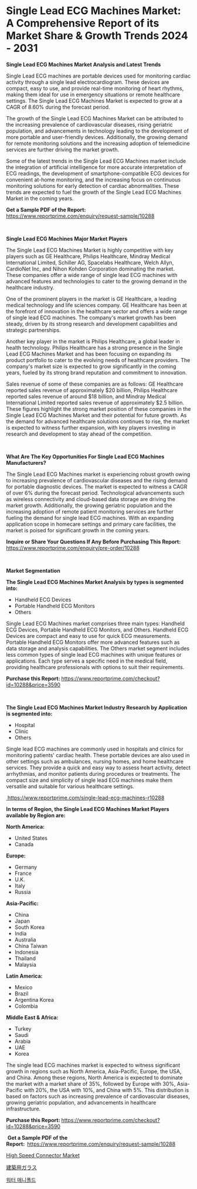 <p><h1>Single Lead ECG Machines Market: A Comprehensive Report of its Market Share & Growth Trends 2024 - 2031</h1></p><p><strong>Single Lead ECG Machines Market Analysis and Latest Trends</strong></p>
<p><p>Single Lead ECG machines are portable devices used for monitoring cardiac activity through a single lead electrocardiogram. These devices are compact, easy to use, and provide real-time monitoring of heart rhythms, making them ideal for use in emergency situations or remote healthcare settings. The Single Lead ECG Machines Market is expected to grow at a CAGR of 8.60% during the forecast period.</p><p>The growth of the Single Lead ECG Machines Market can be attributed to the increasing prevalence of cardiovascular diseases, rising geriatric population, and advancements in technology leading to the development of more portable and user-friendly devices. Additionally, the growing demand for remote monitoring solutions and the increasing adoption of telemedicine services are further driving the market growth.</p><p>Some of the latest trends in the Single Lead ECG Machines market include the integration of artificial intelligence for more accurate interpretation of ECG readings, the development of smartphone-compatible ECG devices for convenient at-home monitoring, and the increasing focus on continuous monitoring solutions for early detection of cardiac abnormalities. These trends are expected to fuel the growth of the Single Lead ECG Machines Market in the coming years.</p></p>
<p><strong>Get a Sample PDF of the Report:&nbsp;</strong> <a href="https://www.reportprime.com/enquiry/request-sample/10288">https://www.reportprime.com/enquiry/request-sample/10288</a></p>
<p>&nbsp;</p>
<p><strong>Single Lead ECG Machines Major Market Players</strong></p>
<p><p>The Single Lead ECG Machines Market is highly competitive with key players such as GE Healthcare, Philips Healthcare, Mindray Medical International Limited, Schiller AG, Spacelabs Healthcare, Welch Allyn, CardioNet Inc, and Nihon Kohden Corporation dominating the market. These companies offer a wide range of single lead ECG machines with advanced features and technologies to cater to the growing demand in the healthcare industry.</p><p>One of the prominent players in the market is GE Healthcare, a leading medical technology and life sciences company. GE Healthcare has been at the forefront of innovation in the healthcare sector and offers a wide range of single lead ECG machines. The company's market growth has been steady, driven by its strong research and development capabilities and strategic partnerships.</p><p>Another key player in the market is Philips Healthcare, a global leader in health technology. Philips Healthcare has a strong presence in the Single Lead ECG Machines Market and has been focusing on expanding its product portfolio to cater to the evolving needs of healthcare providers. The company's market size is expected to grow significantly in the coming years, fueled by its strong brand reputation and commitment to innovation.</p><p>Sales revenue of some of these companies are as follows: GE Healthcare reported sales revenue of approximately $20 billion, Philips Healthcare reported sales revenue of around $18 billion, and Mindray Medical International Limited reported sales revenue of approximately $2.5 billion. These figures highlight the strong market position of these companies in the Single Lead ECG Machines Market and their potential for future growth. As the demand for advanced healthcare solutions continues to rise, the market is expected to witness further expansion, with key players investing in research and development to stay ahead of the competition.</p></p>
<p>&nbsp;</p>
<p><strong>What Are The Key Opportunities For Single Lead ECG Machines Manufacturers?</strong></p>
<p><p>The Single Lead ECG Machines market is experiencing robust growth owing to increasing prevalence of cardiovascular diseases and the rising demand for portable diagnostic devices. The market is expected to witness a CAGR of over 6% during the forecast period. Technological advancements such as wireless connectivity and cloud-based data storage are driving the market growth. Additionally, the growing geriatric population and the increasing adoption of remote patient monitoring services are further fueling the demand for single lead ECG machines. With an expanding application scope in homecare settings and primary care facilities, the market is poised for significant growth in the coming years.</p></p>
<p><strong>Inquire or Share Your Questions If Any Before Purchasing This Report:</strong> <a href="https://www.reportprime.com/enquiry/pre-order/10288">https://www.reportprime.com/enquiry/pre-order/10288</a></p>
<p>&nbsp;</p>
<p><strong>Market Segmentation</strong></p>
<p><strong>The Single Lead ECG Machines Market Analysis by types is segmented into:</strong></p>
<p><ul><li>Handheld ECG Devices</li><li>Portable Handheld ECG Monitors</li><li>Others</li></ul></p>
<p><p>Single Lead ECG Machines market comprises three main types: Handheld ECG Devices, Portable Handheld ECG Monitors, and Others. Handheld ECG Devices are compact and easy to use for quick ECG measurements. Portable Handheld ECG Monitors offer more advanced features such as data storage and analysis capabilities. The Others market segment includes less common types of single lead ECG machines with unique features or applications. Each type serves a specific need in the medical field, providing healthcare professionals with options to suit their requirements.</p></p>
<p><strong>Purchase this Report:&nbsp;</strong><a href="https://www.reportprime.com/checkout?id=10288&price=3590">https://www.reportprime.com/checkout?id=10288&price=3590</a></p>
<p>&nbsp;</p>
<p><strong>The Single Lead ECG Machines Market Industry Research by Application is segmented into:</strong></p>
<p><ul><li>Hospital</li><li>Clinic</li><li>Others</li></ul></p>
<p><p>Single lead ECG machines are commonly used in hospitals and clinics for monitoring patients' cardiac health. These portable devices are also used in other settings such as ambulances, nursing homes, and home healthcare services. They provide a quick and easy way to assess heart activity, detect arrhythmias, and monitor patients during procedures or treatments. The compact size and simplicity of single lead ECG machines make them versatile and suitable for various healthcare settings.</p></p>
<p><a href="https://www.reportprime.com/single-lead-ecg-machines-r10288">&nbsp;https://www.reportprime.com/single-lead-ecg-machines-r10288</a></p>
<p><strong>In terms of Region, the Single Lead ECG Machines Market Players available by Region are:</strong></p>
<p>
    <p> <strong> North America: </strong>
        <ul>
            <li>United States</li>
            <li>Canada</li>
        </ul>
        </p> 
    <p> <strong> Europe: </strong>
        <ul>
            <li>Germany</li>
            <li>France</li>
            <li>U.K.</li>
            <li>Italy</li>
            <li>Russia</li>
        </ul>
        </p> 
    <p> <strong> Asia-Pacific: </strong>
        <ul>
            <li>China</li>
            <li>Japan</li>
            <li>South Korea</li>
            <li>India</li>
            <li>Australia</li>
            <li>China Taiwan</li>
            <li>Indonesia</li>
            <li>Thailand</li>
            <li>Malaysia</li>
        </ul>
        </p> 
    <p> <strong> Latin America: </strong>
        <ul>
            <li>Mexico</li>
            <li>Brazil</li>
            <li>Argentina Korea</li>
            <li>Colombia</li>
        </ul>
        </p> 
    <p> <strong> Middle East & Africa: </strong>
        <ul>
            <li>Turkey</li>
            <li>Saudi</li>
            <li>Arabia</li>
            <li>UAE</li>
            <li>Korea</li>
        </ul>
    </p>
    </p>
<p><p>The single lead ECG machines market is expected to witness significant growth in regions such as North America, Asia-Pacific, Europe, the USA, and China. Among these regions, North America is expected to dominate the market with a market share of 35%, followed by Europe with 30%, Asia-Pacific with 20%, the USA with 10%, and China with 5%. This distribution is based on factors such as increasing prevalence of cardiovascular diseases, growing geriatric population, and advancements in healthcare infrastructure.</p></p>
<p><strong>Purchase this Report: </strong><a href="https://www.reportprime.com/checkout?id=10288&price=3590">https://www.reportprime.com/checkout?id=10288&price=3590</a></p>
<p>&nbsp;<strong>Get a Sample PDF of the Report:&nbsp;&nbsp;</strong><a href="https://www.reportprime.com/enquiry/request-sample/10288">https://www.reportprime.com/enquiry/request-sample/10288</a></p>
<p><strong></strong></p>
<p><p><a href="https://three-jumbo-f6d.notion.site/High-Speed-Connector-Market-Size-and-Market-Trends-Complete-Industry-Overview-2024-to-2031-97438a073fbb4766a28206471abe242d">High Speed Connector Market</a></p><p><a href="https://github.com/lababdou/Market-Research-Report-List-3/blob/main/483408123977.md">建築用ガラス</a></p><p><a href="https://github.com/jntpkh496620/Market-Research-Report-List-1/blob/main/527649321786.md">워터 매니폴드</a></p></p>